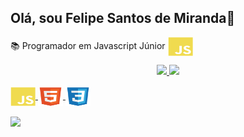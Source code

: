 ## Olá, sou Felipe Santos de Miranda👋
📚 Programador em Javascript Júnior <img align="center" alt="Rafa-Js" height="30" width="40" src="https://raw.githubusercontent.com/devicons/devicon/master/icons/javascript/javascript-plain.svg">
<div align="center">
  <a href="https://github.com/Felipe-ADS-1987">
  <img height="180em" src="https://github-readme-stats.vercel.app/api?username=Felipe-ADS-1987&show_icons=true&theme=dark&include_all_commits=true&count_private=true"/>
  <img height="180em" src="https://github-readme-stats.vercel.app/api/top-langs/?username=Felipe-ADS-1987&layout=compact&langs_count=7&theme=dark"/>
</div>
  
  <div style="display: inline_block"><br>
  <img align="center" alt="Rafa-Js" height="30" width="40" src="https://raw.githubusercontent.com/devicons/devicon/master/icons/javascript/javascript-plain.svg">
  <img align="center" alt="Rafa-HTML" height="30" width="40" src="https://raw.githubusercontent.com/devicons/devicon/master/icons/html5/html5-original.svg">
  <img align="center" alt="Rafa-CSS" height="30" width="40" src="https://raw.githubusercontent.com/devicons/devicon/master/icons/css3/css3-original.svg">
 

</div>
<br>
  
  
  
  
  
  <div>
    <a href="https://www.linkedin.com/in/felipe-santos-de-miranda-148480206/"><img src=https://img.shields.io/badge/LinkedIn-0077B5?style=for-the-badge&logo=linkedin&logoColor=white"></a>
  </div>
  

